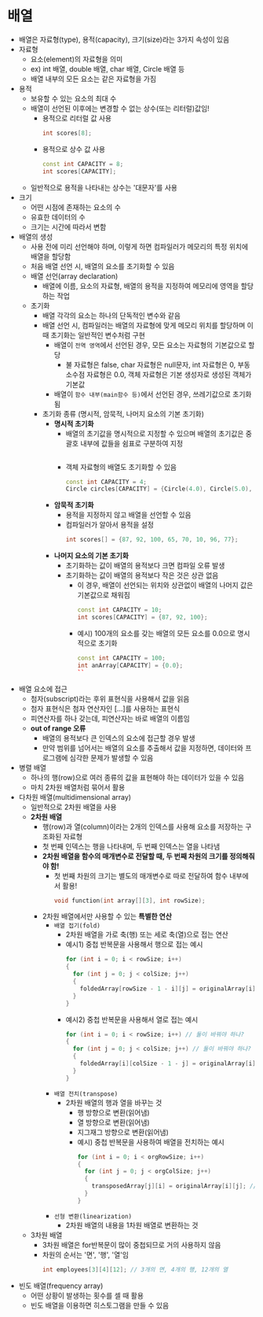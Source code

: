 # 배열

- 배열은 자료형(type), 용적(capacity), 크기(size)라는 3가지 속성이 있음
- 자료형
  - 요소(element)의 자료형을 의미
  - ex) int 배열, double 배열, char 배열, Circle 배열 등
  - 배열 내부의 모든 요소는 같은 자료형을 가짐
- 용적
  - 보유할 수 있는 요소의 최대 수
  - 배열이 선언된 이후에는 변경할 수 없는 상수(또는 리터럴)값임!
    - 용적으로 리터럴 값 사용
      ```c++
      int scores[8];
      ```
    - 용적으로 상수 값 사용
      ```c++
      const int CAPACITY = 8;
      int scores[CAPACITY];
      ```
  - 일반적으로 용적을 나타내는 상수는 '대문자'를 사용
- 크기
  - 어떤 시점에 존재하는 요소의 수
  - 유효한 데이터의 수
  - 크기는 시간에 따라서 변함
- 배열의 생성
  - 사용 전에 미리 선언해야 하며, 이렇게 하면 컴파일러가 메모리의 특정 위치에 배열을 할당함
  - 처음 배열 선언 시, 배열의 요소를 초기화할 수 있음
  - 배열 선언(array declaration)
    - 배열에 이름, 요소의 자료형, 배열의 용적을 지정하여 메모리에 영역을 할당하는 작업
  - 초기화
    - 배열 각각의 요소는 하나의 단독적인 변수와 같음
    - 배열 선언 시, 컴파일러는 배열의 자료형에 맞게 메모리 위치를 할당하며 이 때 초기화는 일반적인 변수처럼 구현
      - 배열이 `전역 영역`에서 선언된 경우, 모든 요소는 자료형의 기본값으로 할당
        - 불 자료형은 false, char 자료형은 null문자, int 자료형은 0, 부동 소수점 자료형은 0.0, 객체 자료형은 기본 생성자로 생성된 객체가 기본값
      - 배열이 `함수 내부(main함수 등)`에서 선언된 경우, 쓰레기값으로 초기화됨
    - 초기화 종류 (명시적, 암묵적, 나머지 요소의 기본 초기화)
      - **명시적 초기화**
        - 배열의 초기값을 명시적으로 지정할 수 있으며 배열의 초기값은 중괄호 내부에 값들을 쉼표로 구분하여 지정
          ```c++
          ```
        - 객체 자료형의 배열도 초기화할 수 있음
          ```c++
          const int CAPACITY = 4;
          Circle circles[CAPACITY] = {Circle(4.0), Circle(5.0), Circle(6.0), Circle(7.0)};
          ```
      - **암묵적 초기화**
        - 용적을 지정하지 않고 배열을 선언할 수 있음
        - 컴파일러가 알아서 용적을 설정
          ```c++
          int scores[] = {87, 92, 100, 65, 70, 10, 96, 77};
          ```
      - **나머지 요소의 기본 초기화**
        - 초기화하는 값이 배열의 용적보다 크면 컴파일 오류 발생
        - 초기화하는 값이 배열의 용적보다 작은 것은 상관 없음
          - 이 경우, 배열이 선언되는 위치와 상관없이 배열의 나머지 값은 기본값으로 채워짐
            ```c++
            const int CAPACITY = 10;
            int scores[CAPACITY] = {87, 92, 100};
            ```
          - 예시) 100개의 요소를 갖는 배열의 모든 요소를 0.0으로 명시적으로 초기화
            ```c++
            const int CAPACITY = 100;
            int anArray[CAPACITY] = {0.0};
            ``
- 배열 요소에 접근
  - 첨자(subscript)라는 후위 표현식을 사용해서 값을 읽음
  - 첨자 표현식은 첨자 연산자인 [...]를 사용하는 표현식
  - 피연산자를 하나 갖는데, 피연산자는 바로 배열의 이름임
  - **out of range 오류**
    - 배열의 용적보다 큰 인덱스의 요소에 접근할 경우 발생
    - 만약 범위를 넘어서는 배열의 요소를 추출해서 값을 지정하면, 데이터와 프로그램에 심각한 문제가 발생할 수 있음
- 병렬 배열
  - 하나의 행(row)으로 여러 종류의 값을 표현해야 하는 데이터가 있을 수 있음
  - 마치 2차원 배열처럼 묶어서 활용
- 다차원 배열(multidimensional array)
  - 일반적으로 2차원 배열을 사용
  - **2차원 배열**
    - 행(row)과 열(column)이라는 2개의 인덱스를 사용해 요소를 저장하는 구조화된 자료형
    - 첫 번째 인덱스는 행을 나타내며, 두 번째 인덱스는 열을 나타냄
    - **2차원 배열을 함수의 매개변수로 전달할 때, 두 번째 차원의 크기를 정의해줘야 함!**
      - 첫 번째 차원의 크기는 별도의 매개변수로 따로 전달하여 함수 내부에서 활용!
        ```c++
        void function(int array[][3], int rowSize);
        ```
    - 2차원 배열에서만 사용할 수 있는 **특별한 연산**
      - `배열 접기(fold)`
        - 2차원 배열을 가로 축(행) 또는 세로 축(열)으로 접는 연산
        - 예시1) 중첩 반복문을 사용해서 행으로 접는 예시
          ```c++
          for (int i = 0; i < rowSize; i++)
          {
            for (int j = 0; j < colSize; j++)
            {
              foldedArray[rowSize - 1 - i][j] = originalArray[i][j]; // 0번 행을 2번 행에, 2번 행을 0번 행에 넣는 것
            }
          }
          ```
        - 예시2) 중첩 반복문을 사용해서 열로 접는 예시
          ```c++
          for (int i = 0; i < rowSize; i++) // 둘이 바꿔야 하나?
          {
            for (int j = 0; j < colSize; j++) // 둘이 바꿔야 하나?
            {
              foldedArray[i][colSize - 1 - j] = originalArray[i][j]; // 맞는지 확인 필요!
            }
          }
          ```
      - `배열 전치(transpose)`
        - 2차원 배열의 행과 열을 바꾸는 것
          - 행 방향으로 변환(읽어냄)
          - 열 방향으로 변환(읽어냄)
          - 지그재그 방향으로 변환(읽어냄)
          - 예시) 중첩 반복문을 사용하여 배열을 전치하는 예시
            ```c++
            for (int i = 0; i < orgRowSize; i++)
            {
              for (int j = 0; j < orgColSize; j++)
              {
                transposedArray[j][i] = originalArray[i][j]; // 지그재그 방향? 확인 필요!
              }
            }
            ```
      - `선형 변환(linearization)`
        - 2차원 배열의 내용을 1차원 배열로 변환하는 것
  - 3차원 배열
    - 3차원 배열은 for반복문이 많이 중첩되므로 거의 사용하지 않음
    - 차원의 순서는 '면', '행', '열'임
      ```c++
      int employees[3][4][12]; // 3개의 면, 4개의 행, 12개의 열
      ```
- 빈도 배열(frequency array)
  - 어떤 상황이 발생하는 횟수를 셀 때 활용
  - 빈도 배열을 이용하면 히스토그램을 만들 수 있음